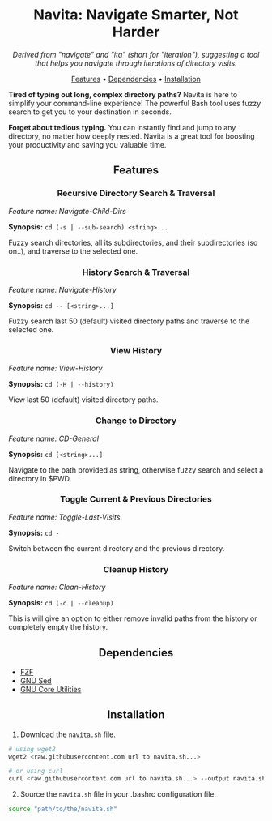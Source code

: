 <div align="center">

# Navita: Navigate Smarter, Not Harder

_Derived from "navigate" and "ita" (short for "iteration"), suggesting a tool that helps you navigate through iterations of directory visits._

[Features](#features) •
[Dependencies](#dependencies) •
[Installation](#installation)

</div>

**Tired of typing out long, complex directory paths?** Navita is here to simplify your command-line experience! The powerful Bash tool uses fuzzy search to get you to your destination in seconds.

**Forget about tedious typing.** You can instantly find and jump to any directory, no matter how deeply nested. Navita is a great tool for boosting your productivity and saving you valuable time.

<div align="center">

## Features

</div>

<div align="center">

### Recursive Directory Search & Traversal

</div>

_Feature name: Navigate-Child-Dirs_

**Synopsis:** `cd (-s | --sub-search) <string>...`

Fuzzy search directories, all its subdirectories, and their subdirectories (so on..), and traverse to the selected one.

<div align="center">

### History Search & Traversal

</div>

_Feature name: Navigate-History_

**Synopsis:** `cd -- [<string>...]`

Fuzzy search last 50 (default) visited directory paths and traverse to the selected one.

<div align="center">

### View History

</div>

_Feature name: View-History_

**Synopsis:** `cd (-H | --history)`

View last 50 (default) visited directory paths.

<div align="center">

### Change to Directory

</div>

_Feature name: CD-General_

**Synopsis:** `cd [<string>...]`

Navigate to the path provided as string, otherwise fuzzy search and select a directory in $PWD.

<div align="center">

### Toggle Current & Previous Directories

</div>

_Feature name: Toggle-Last-Visits_

**Synopsis:** `cd -`

Switch between the current directory and the previous directory. 

<div align="center">

### Cleanup History

</div>

_Feature name: Clean-History_

**Synopsis:** `cd (-c | --cleanup)`

This is will give an option to either remove invalid paths from the history or completely empty the history.

<div align="center">

## Dependencies

</div>

- [FZF](https://junegunn.github.io/fzf/)
- [GNU Sed](https://sed.sourceforge.io/)
- [GNU Core Utilities](https://www.gnu.org/software/coreutils/)

<div align="center">

## Installation

</div>

1. Download the `navita.sh` file.

```bash
# using wget2
wget2 <raw.githubusercontent.com url to navita.sh...>

# or using curl
curl <raw.githubusercontent.com url to navita.sh...> --output navita.sh
```

2. Source the `navita.sh` file in your .bashrc configuration file.

```bash
source "path/to/the/navita.sh"
```

